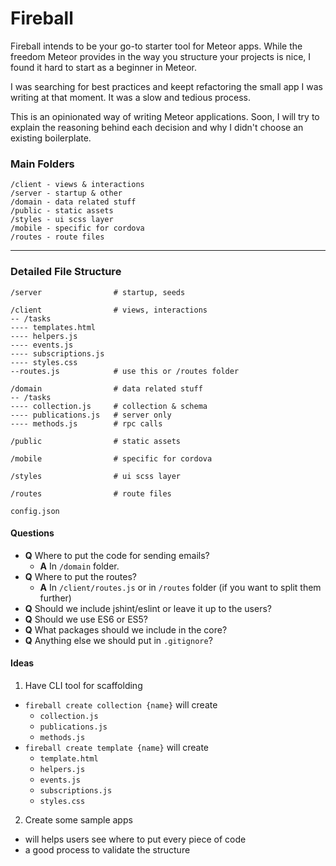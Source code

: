 # Fireball

Fireball intends to be your go-to starter tool for Meteor apps. While the freedom Meteor provides in the way you structure your projects is nice, I found it hard to start as a beginner in Meteor.

I was searching for best practices and keept refactoring the small app I was writing at that moment. It was a slow and tedious process.

This is an opinionated way of writing Meteor applications. Soon, I will try to explain the reasoning behind each decision and why I didn't choose an existing boilerplate.

### Main Folders

```
/client - views & interactions
/server - startup & other
/domain - data related stuff
/public - static assets
/styles - ui scss layer
/mobile - specific for cordova
/routes - route files
```

---

### Detailed File Structure

```
/server                # startup, seeds

/client                # views, interactions
-- /tasks
---- templates.html
---- helpers.js
---- events.js
---- subscriptions.js
---- styles.css
--routes.js            # use this or /routes folder

/domain                # data related stuff
-- /tasks
---- collection.js     # collection & schema
---- publications.js   # server only
---- methods.js        # rpc calls

/public                # static assets

/mobile                # specific for cordova

/styles                # ui scss layer

/routes                # route files

config.json
```

#### Questions

- **Q** Where to put the code for sending emails?
  - **A** In `/domain` folder.
- **Q** Where to put the routes?
  - **A** In `/client/routes.js` or in `/routes` folder (if you want to split them further)
- **Q** Should we include jshint/eslint or leave it up to the users?
- **Q** Should we use ES6 or ES5?
- **Q** What packages should we include in the core?
- **Q** Anything else we should put in `.gitignore`?

#### Ideas

1. Have CLI tool for scaffolding
  - `fireball create collection {name}` will create
    - `collection.js`
    - `publications.js`
    - `methods.js`
  - `fireball create template {name}` will create
    - `template.html`
    - `helpers.js`
    - `events.js`
    - `subscriptions.js`
    - `styles.css`
2. Create some sample apps
  - will helps users see where to put every piece of code
  - a good process to validate the structure